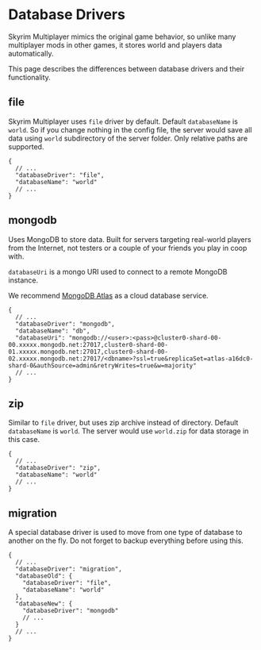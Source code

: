 # Database Drivers

Skyrim Multiplayer mimics the original game behavior, so unlike many multiplayer mods in other games, it stores world and players data automatically.

This page describes the differences between database drivers and their functionality.

## file

Skyrim Multiplayer uses `file` driver by default. Default `databaseName` is `world`. So if you change nothing in the config file, the server would save all data using `world` subdirectory of the server folder. Only relative paths are supported.

```json5
{
  // ...
  "databaseDriver": "file",
  "databaseName": "world"
  // ...
}
```

## mongodb

Uses MongoDB to store data. Built for servers targeting real-world players from the Internet, not testers or a couple of your friends you play in coop with.

`databaseUri` is a mongo URI used to connect to a remote MongoDB instance.

We recommend [MongoDB Atlas](https://www.mongodb.com/cloud/atlas) as a cloud database service.

```json5
{
  // ...
  "databaseDriver": "mongodb",
  "databaseName": "db",
  "databaseUri": "mongodb://<user>:<pass>@cluster0-shard-00-00.xxxxx.mongodb.net:27017,cluster0-shard-00-01.xxxxx.mongodb.net:27017,cluster0-shard-00-02.xxxxx.mongodb.net:27017/<dbname>?ssl=true&replicaSet=atlas-a16dc0-shard-0&authSource=admin&retryWrites=true&w=majority"
  // ...
}
```

## zip

Similar to `file` driver, but uses zip archive instead of directory. Default `databaseName` is `world`. The server would use `world.zip` for data storage in this case.

```json5
{
  // ...
  "databaseDriver": "zip",
  "databaseName": "world"
  // ...
}
```

## migration

A special database driver is used to move from one type of database to another on the fly. Do not forget to backup everything before using this.

```json5
{
  // ...
  "databaseDriver": "migration",
  "databaseOld": {
    "databaseDriver": "file",
    "databaseName": "world"
  },
  "databaseNew": {
    "databaseDriver": "mongodb"
    // ...
  }
  // ...
}
```
